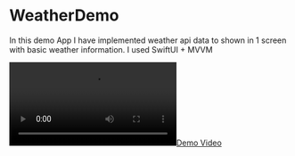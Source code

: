 # WeatherDemo
In this demo App I have implemented weather api data to shown in 1 screen with basic weather information. 
I used SwiftUI + MVVM

[![Demo Video](https://github.com/hardikdarji/SwiftUI_WeatherDemo/blob/Development/WeatherDemo/WeatherDemo.mov)](https://github.com/hardikdarji/SwiftUI_WeatherDemo/blob/Development/WeatherDemo/WeatherDemo.mov)
